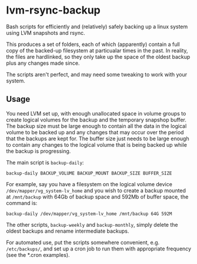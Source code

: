 lvm-rsync-backup
================

Bash scripts for efficiently and (relatively) safely backing up a
linux system using LVM snapshots and rsync.

This produces a set of folders, each of which (apparently) contain a
full copy of the backed-up filesystem at particualar times in the
past.  In reality, the files are hardlinked, so they only take up the
space of the oldest backup plus any changes made since.

The scripts aren't perfect, and may need some tweaking to work with
your system.

Usage
-----

You need LVM set up, with enough unallocated space in volume groups to
create logical volumes for the backup and the temporary snapshop
buffer.  The backup size must be large enough to contain all the data
in the logical volume to be backed up and any changes that may occur
over the period that the backups are kept for.  The buffer size just
needs to be large enough to contain any changes to the logical volume
that is being backed up while the backup is progressing.

The main script is `backup-daily`:

    backup-daily BACKUP_VOLUME BACKUP_MOUNT BACKUP_SIZE BUFFER_SIZE

For example, say you have a filesystem on the logical volume device
`/dev/mapper/vg_system-lv_home` and you wish to create a backup
mounted at `/mnt/backup` with 64Gb of backup space and 592Mb of buffer
space, the command is:

    backup-daily /dev/mapper/vg_system-lv_home /mnt/backup 64G 592M

The other scripts, `backup-weekly` and `backup-monthly`, simply delete
the oldest backups and rename intermediate backups.

For automated use, put the scripts somewhere convenient,
e.g. `/etc/backups/`, and set up a cron job to run them with
appropriate frequency (see the *.cron examples).
